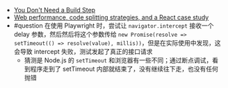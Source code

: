 - [You Don't Need a Build Step](https://deno.com/blog/you-dont-need-a-build-step)
- [Web performance, code splitting strategies, and a React case study](https://www.iamtk.co/web-performance-code-splitting-strategies-and-react-applications)
- #question 在使用 Playwright 时，尝试让 `navigator.intercept` 接收一个 delay 参数，然后然后将这个参数传给 `new Promise(resolve => setTimeout(() => resolve(value), millis))`，但是在实际使用中发现，这会导致 intercept 失败，测试发起了真正的接口请求
	- 猜测是 Node.js 的 `setTimeout` 和浏览器有一些不同；通过断点调试，看到程序走到了 setTimeout 内部就结束了，没有继续往下走，也没有任何抛错